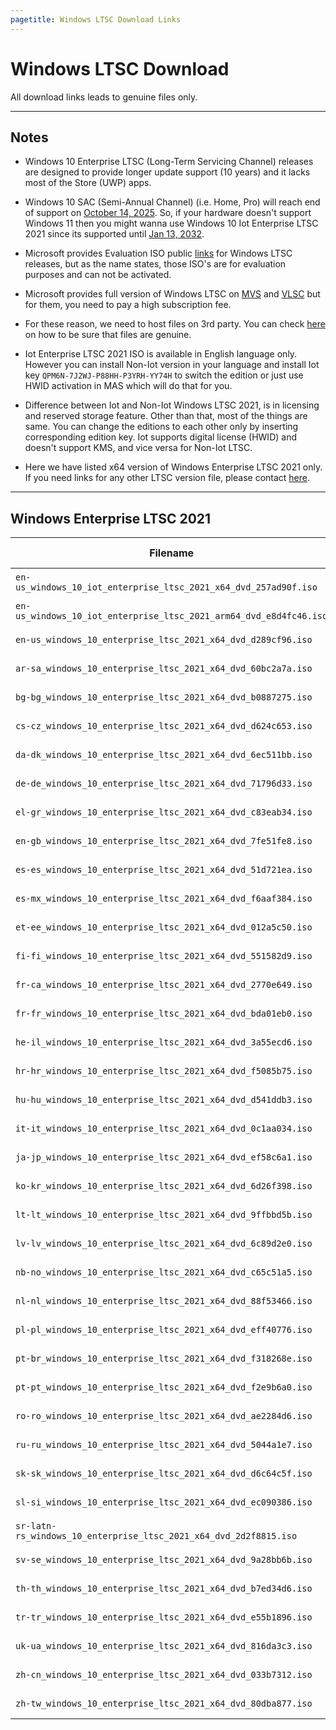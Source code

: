```yaml
---
pagetitle: Windows LTSC Download Links
---
```


# Windows LTSC Download

All download links leads to genuine files only.

------------------------------------------------------------------------

## Notes

-   Windows 10 Enterprise LTSC (Long-Term Servicing Channel) releases are designed to provide longer update support (10 years) and it lacks most of the Store (UWP) apps.

-   Windows 10 SAC (Semi-Annual Channel) (i.e. Home, Pro) will reach end of support on [October 14, 2025](https://learn.microsoft.com/en-us/lifecycle/products/windows-10-home-and-pro). So, if your hardware doesn't support Windows 11 then you might wanna use Windows 10 Iot Enterprise LTSC 2021 since its supported until [Jan 13, 2032](https://learn.microsoft.com/en-us/lifecycle/products/windows-10-iot-enterprise-ltsc-2021).

-   Microsoft provides Evaluation ISO public [links](https://www.microsoft.com/en-in/evalcenter) for Windows LTSC releases, but as the name states, those ISO's are for evaluation purposes and can not be activated.

-   Microsoft provides full version of Windows LTSC on [MVS](https://visualstudio.microsoft.com/subscriptions/) and [VLSC](https://www.microsoft.com/licensing/ServiceCenter/default.aspx) but for them, you need to pay a high subscription fee.

-   For these reason, we need to host files on 3rd party. You can check [here](genuine-installation-media.html#How_to_verify_genuinity_of_files) on how to be sure that files are genuine.

-   Iot Enterprise LTSC 2021 ISO is available in English language only. However you can install Non-Iot version in your language and install Iot key `QPM6N-7J2WJ-P88HH-P3YRH-YY74H` to switch the edition or just use HWID activation in MAS which will do that for you.

-   Difference between Iot and Non-Iot Windows LTSC 2021, is in licensing and reserved storage feature. Other than that, most of the things are same. You can change the editions to each other only by inserting corresponding edition key. Iot supports digital license (HWID) and doesn't support KMS, and vice versa for Non-Iot LTSC.

-   Here we have listed x64 version of Windows Enterprise LTSC 2021 only. If you need links for any other LTSC version file, please contact [here](contactus.html).

------------------------------------------------------------------------

## Windows Enterprise LTSC 2021

| Filename                                                           | Link 1                                                                                                                                    | Link 2                                      |
|-------------------------------------------------------|--------|--------|
| `en-us_windows_10_iot_enterprise_ltsc_2021_x64_dvd_257ad90f.iso`   | [Link 1](https://iso.massgrave.dev/db46b5c7-f3c5-4ed3-9fe2-28343ce1c621/en-us_windows_10_iot_enterprise_ltsc_2021_x64_dvd_257ad90f.iso)   | [Link 2](https://pixeldrain.com/u/6y73DJZ2) |
| `en-us_windows_10_iot_enterprise_ltsc_2021_arm64_dvd_e8d4fc46.iso` | [Link 1](https://iso.massgrave.dev/db46b5c7-f3c5-4ed3-9fe2-28343ce1c621/en-us_windows_10_iot_enterprise_ltsc_2021_arm64_dvd_e8d4fc46.iso) | [Link 2](https://pixeldrain.com/u/sCLkA2Pi) |
| `en-us_windows_10_enterprise_ltsc_2021_x64_dvd_d289cf96.iso`       | [Link 1](https://iso.massgrave.dev/1b343833-5b5d-47bf-8f98-c451b839ba7d/en-us_windows_10_enterprise_ltsc_2021_x64_dvd_d289cf96.iso)       | [Link 2](https://pixeldrain.com/u/Swogqna5) |
| `ar-sa_windows_10_enterprise_ltsc_2021_x64_dvd_60bc2a7a.iso`       | [Link 1](https://iso.massgrave.dev/1b343833-5b5d-47bf-8f98-c451b839ba7d/ar-sa_windows_10_enterprise_ltsc_2021_x64_dvd_60bc2a7a.iso)       | [Link 2](https://pixeldrain.com/u/YM89K9nZ) |
| `bg-bg_windows_10_enterprise_ltsc_2021_x64_dvd_b0887275.iso`       | [Link 1](https://iso.massgrave.dev/1b343833-5b5d-47bf-8f98-c451b839ba7d/bg-bg_windows_10_enterprise_ltsc_2021_x64_dvd_b0887275.iso)       | [Link 2](https://pixeldrain.com/u/Ny9GrbGP) |
| `cs-cz_windows_10_enterprise_ltsc_2021_x64_dvd_d624c653.iso`       | [Link 1](https://iso.massgrave.dev/1b343833-5b5d-47bf-8f98-c451b839ba7d/cs-cz_windows_10_enterprise_ltsc_2021_x64_dvd_d624c653.iso)       | [Link 2](https://pixeldrain.com/u/6wEzKN4X) |
| `da-dk_windows_10_enterprise_ltsc_2021_x64_dvd_6ec511bb.iso`       | [Link 1](https://iso.massgrave.dev/1b343833-5b5d-47bf-8f98-c451b839ba7d/da-dk_windows_10_enterprise_ltsc_2021_x64_dvd_6ec511bb.iso)       | [Link 2](https://pixeldrain.com/u/xNXSFsmC) |
| `de-de_windows_10_enterprise_ltsc_2021_x64_dvd_71796d33.iso`       | [Link 1](https://iso.massgrave.dev/1b343833-5b5d-47bf-8f98-c451b839ba7d/de-de_windows_10_enterprise_ltsc_2021_x64_dvd_71796d33.iso)       | [Link 2](https://pixeldrain.com/u/uA3UJjPb) |
| `el-gr_windows_10_enterprise_ltsc_2021_x64_dvd_c83eab34.iso`       | [Link 1](https://iso.massgrave.dev/1b343833-5b5d-47bf-8f98-c451b839ba7d/el-gr_windows_10_enterprise_ltsc_2021_x64_dvd_c83eab34.iso)       | [Link 2](https://pixeldrain.com/u/UgUN935Z) |
| `en-gb_windows_10_enterprise_ltsc_2021_x64_dvd_7fe51fe8.iso`       | [Link 1](https://iso.massgrave.dev/1b343833-5b5d-47bf-8f98-c451b839ba7d/en-gb_windows_10_enterprise_ltsc_2021_x64_dvd_7fe51fe8.iso)       | [Link 2](https://pixeldrain.com/u/SRn7vWzp) |
| `es-es_windows_10_enterprise_ltsc_2021_x64_dvd_51d721ea.iso`       | [Link 1](https://iso.massgrave.dev/1b343833-5b5d-47bf-8f98-c451b839ba7d/es-es_windows_10_enterprise_ltsc_2021_x64_dvd_51d721ea.iso)       | [Link 2](https://pixeldrain.com/u/TBFepMTC) |
| `es-mx_windows_10_enterprise_ltsc_2021_x64_dvd_f6aaf384.iso`       | [Link 1](https://iso.massgrave.dev/1b343833-5b5d-47bf-8f98-c451b839ba7d/es-mx_windows_10_enterprise_ltsc_2021_x64_dvd_f6aaf384.iso)       | [Link 2](https://pixeldrain.com/u/3JP1YGKK) |
| `et-ee_windows_10_enterprise_ltsc_2021_x64_dvd_012a5c50.iso`       | [Link 1](https://iso.massgrave.dev/1b343833-5b5d-47bf-8f98-c451b839ba7d/et-ee_windows_10_enterprise_ltsc_2021_x64_dvd_012a5c50.iso)       | [Link 2](https://pixeldrain.com/u/bkW7i7R8) |
| `fi-fi_windows_10_enterprise_ltsc_2021_x64_dvd_551582d9.iso`       | [Link 1](https://iso.massgrave.dev/1b343833-5b5d-47bf-8f98-c451b839ba7d/fi-fi_windows_10_enterprise_ltsc_2021_x64_dvd_551582d9.iso)       | [Link 2](https://pixeldrain.com/u/iV9KahUo) |
| `fr-ca_windows_10_enterprise_ltsc_2021_x64_dvd_2770e649.iso`       | [Link 1](https://iso.massgrave.dev/1b343833-5b5d-47bf-8f98-c451b839ba7d/fr-ca_windows_10_enterprise_ltsc_2021_x64_dvd_2770e649.iso)       | [Link 2](https://pixeldrain.com/u/qwmP8V3x) |
| `fr-fr_windows_10_enterprise_ltsc_2021_x64_dvd_bda01eb0.iso`       | [Link 1](https://iso.massgrave.dev/1b343833-5b5d-47bf-8f98-c451b839ba7d/fr-fr_windows_10_enterprise_ltsc_2021_x64_dvd_bda01eb0.iso)       | [Link 2](https://pixeldrain.com/u/evk8f2uW) |
| `he-il_windows_10_enterprise_ltsc_2021_x64_dvd_3a55ecd6.iso`       | [Link 1](https://iso.massgrave.dev/1b343833-5b5d-47bf-8f98-c451b839ba7d/he-il_windows_10_enterprise_ltsc_2021_x64_dvd_3a55ecd6.iso)       | [Link 2](https://pixeldrain.com/u/NzRBxu4e) |
| `hr-hr_windows_10_enterprise_ltsc_2021_x64_dvd_f5085b75.iso`       | [Link 1](https://iso.massgrave.dev/1b343833-5b5d-47bf-8f98-c451b839ba7d/hr-hr_windows_10_enterprise_ltsc_2021_x64_dvd_f5085b75.iso)       | [Link 2](https://pixeldrain.com/u/UiabigLF) |
| `hu-hu_windows_10_enterprise_ltsc_2021_x64_dvd_d541ddb3.iso`       | [Link 1](https://iso.massgrave.dev/1b343833-5b5d-47bf-8f98-c451b839ba7d/hu-hu_windows_10_enterprise_ltsc_2021_x64_dvd_d541ddb3.iso)       | [Link 2](https://pixeldrain.com/u/sEFhaCHo) |
| `it-it_windows_10_enterprise_ltsc_2021_x64_dvd_0c1aa034.iso`       | [Link 1](https://iso.massgrave.dev/1b343833-5b5d-47bf-8f98-c451b839ba7d/it-it_windows_10_enterprise_ltsc_2021_x64_dvd_0c1aa034.iso)       | [Link 2](https://pixeldrain.com/u/gq9Vae3T) |
| `ja-jp_windows_10_enterprise_ltsc_2021_x64_dvd_ef58c6a1.iso`       | [Link 1](https://iso.massgrave.dev/1b343833-5b5d-47bf-8f98-c451b839ba7d/ja-jp_windows_10_enterprise_ltsc_2021_x64_dvd_ef58c6a1.iso)       | [Link 2](https://pixeldrain.com/u/4iZAwScU) |
| `ko-kr_windows_10_enterprise_ltsc_2021_x64_dvd_6d26f398.iso`       | [Link 1](https://iso.massgrave.dev/1b343833-5b5d-47bf-8f98-c451b839ba7d/ko-kr_windows_10_enterprise_ltsc_2021_x64_dvd_6d26f398.iso)       | [Link 2](https://pixeldrain.com/u/gnYfV22L) |
| `lt-lt_windows_10_enterprise_ltsc_2021_x64_dvd_9ffbbd5b.iso`       | [Link 1](https://iso.massgrave.dev/1b343833-5b5d-47bf-8f98-c451b839ba7d/lt-lt_windows_10_enterprise_ltsc_2021_x64_dvd_9ffbbd5b.iso)       | [Link 2](https://pixeldrain.com/u/Jjsv7CbA) |
| `lv-lv_windows_10_enterprise_ltsc_2021_x64_dvd_6c89d2e0.iso`       | [Link 1](https://iso.massgrave.dev/1b343833-5b5d-47bf-8f98-c451b839ba7d/lv-lv_windows_10_enterprise_ltsc_2021_x64_dvd_6c89d2e0.iso)       | [Link 2](https://pixeldrain.com/u/UP5Q6eka) |
| `nb-no_windows_10_enterprise_ltsc_2021_x64_dvd_c65c51a5.iso`       | [Link 1](https://iso.massgrave.dev/1b343833-5b5d-47bf-8f98-c451b839ba7d/nb-no_windows_10_enterprise_ltsc_2021_x64_dvd_c65c51a5.iso)       | [Link 2](https://pixeldrain.com/u/sA69ziPV) |
| `nl-nl_windows_10_enterprise_ltsc_2021_x64_dvd_88f53466.iso`       | [Link 1](https://iso.massgrave.dev/1b343833-5b5d-47bf-8f98-c451b839ba7d/nl-nl_windows_10_enterprise_ltsc_2021_x64_dvd_88f53466.iso)       | [Link 2](https://pixeldrain.com/u/FKHBaEN8) |
| `pl-pl_windows_10_enterprise_ltsc_2021_x64_dvd_eff40776.iso`       | [Link 1](https://iso.massgrave.dev/1b343833-5b5d-47bf-8f98-c451b839ba7d/pl-pl_windows_10_enterprise_ltsc_2021_x64_dvd_eff40776.iso)       | [Link 2](https://pixeldrain.com/u/wzTgkknf) |
| `pt-br_windows_10_enterprise_ltsc_2021_x64_dvd_f318268e.iso`       | [Link 1](https://iso.massgrave.dev/1b343833-5b5d-47bf-8f98-c451b839ba7d/pt-br_windows_10_enterprise_ltsc_2021_x64_dvd_f318268e.iso)       | [Link 2](https://pixeldrain.com/u/gpG9waPm) |
| `pt-pt_windows_10_enterprise_ltsc_2021_x64_dvd_f2e9b6a0.iso`       | [Link 1](https://iso.massgrave.dev/1b343833-5b5d-47bf-8f98-c451b839ba7d/pt-pt_windows_10_enterprise_ltsc_2021_x64_dvd_f2e9b6a0.iso)       | [Link 2](https://pixeldrain.com/u/othrp6Hj) |
| `ro-ro_windows_10_enterprise_ltsc_2021_x64_dvd_ae2284d6.iso`       | [Link 1](https://iso.massgrave.dev/1b343833-5b5d-47bf-8f98-c451b839ba7d/ro-ro_windows_10_enterprise_ltsc_2021_x64_dvd_ae2284d6.iso)       | [Link 2](https://pixeldrain.com/u/38CGxhS1) |
| `ru-ru_windows_10_enterprise_ltsc_2021_x64_dvd_5044a1e7.iso`       | [Link 1](https://iso.massgrave.dev/1b343833-5b5d-47bf-8f98-c451b839ba7d/ru-ru_windows_10_enterprise_ltsc_2021_x64_dvd_5044a1e7.iso)       | [Link 2](https://pixeldrain.com/u/EPtNURJz) |
| `sk-sk_windows_10_enterprise_ltsc_2021_x64_dvd_d6c64c5f.iso`       | [Link 1](https://iso.massgrave.dev/1b343833-5b5d-47bf-8f98-c451b839ba7d/sk-sk_windows_10_enterprise_ltsc_2021_x64_dvd_d6c64c5f.iso)       | [Link 2](https://pixeldrain.com/u/aiyZ5Hc1) |
| `sl-si_windows_10_enterprise_ltsc_2021_x64_dvd_ec090386.iso`       | [Link 1](https://iso.massgrave.dev/1b343833-5b5d-47bf-8f98-c451b839ba7d/sl-si_windows_10_enterprise_ltsc_2021_x64_dvd_ec090386.iso)       | [Link 2](https://pixeldrain.com/u/ndBYjmxY) |
| `sr-latn-rs_windows_10_enterprise_ltsc_2021_x64_dvd_2d2f8815.iso`  | [Link 1](https://iso.massgrave.dev/1b343833-5b5d-47bf-8f98-c451b839ba7d/sr-latn-rs_windows_10_enterprise_ltsc_2021_x64_dvd_2d2f8815.iso)  | [Link 2](https://pixeldrain.com/u/A12NoGrY) |
| `sv-se_windows_10_enterprise_ltsc_2021_x64_dvd_9a28bb6b.iso`       | [Link 1](https://iso.massgrave.dev/1b343833-5b5d-47bf-8f98-c451b839ba7d/sv-se_windows_10_enterprise_ltsc_2021_x64_dvd_9a28bb6b.iso)       | [Link 2](https://pixeldrain.com/u/6VSJVCRg) |
| `th-th_windows_10_enterprise_ltsc_2021_x64_dvd_b7ed34d6.iso`       | [Link 1](https://iso.massgrave.dev/1b343833-5b5d-47bf-8f98-c451b839ba7d/th-th_windows_10_enterprise_ltsc_2021_x64_dvd_b7ed34d6.iso)       | [Link 2](https://pixeldrain.com/u/MH4zyo6o) |
| `tr-tr_windows_10_enterprise_ltsc_2021_x64_dvd_e55b1896.iso`       | [Link 1](https://iso.massgrave.dev/1b343833-5b5d-47bf-8f98-c451b839ba7d/tr-tr_windows_10_enterprise_ltsc_2021_x64_dvd_e55b1896.iso)       | [Link 2](https://pixeldrain.com/u/GB4EriaX) |
| `uk-ua_windows_10_enterprise_ltsc_2021_x64_dvd_816da3c3.iso`       | [Link 1](https://iso.massgrave.dev/1b343833-5b5d-47bf-8f98-c451b839ba7d/uk-ua_windows_10_enterprise_ltsc_2021_x64_dvd_816da3c3.iso)       | [Link 2](https://pixeldrain.com/u/Dk8PFvFA) |
| `zh-cn_windows_10_enterprise_ltsc_2021_x64_dvd_033b7312.iso`       | [Link 1](https://iso.massgrave.dev/1b343833-5b5d-47bf-8f98-c451b839ba7d/zh-cn_windows_10_enterprise_ltsc_2021_x64_dvd_033b7312.iso)       | [Link 2](https://pixeldrain.com/u/s67vP5PG) |
| `zh-tw_windows_10_enterprise_ltsc_2021_x64_dvd_80dba877.iso`       | [Link 1](https://iso.massgrave.dev/1b343833-5b5d-47bf-8f98-c451b839ba7d/zh-tw_windows_10_enterprise_ltsc_2021_x64_dvd_80dba877.iso)       | [Link 2](https://pixeldrain.com/u/AVXJfgn3) |
